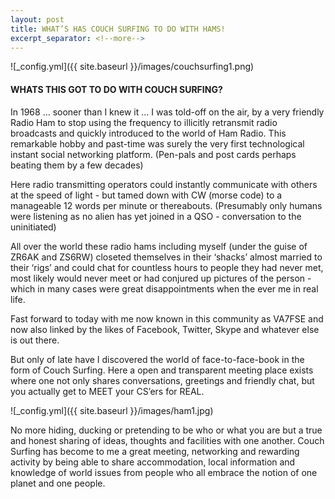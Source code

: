 ```yaml
---
layout: post
title: WHAT’S HAS COUCH SURFING TO DO WITH HAMS!
excerpt_separator: <!--more-->
---
```


![_config.yml]({{ site.baseurl }}/images/couchsurfing1.png)

#### WHATS THIS GOT TO DO WITH COUCH SURFING?

In 1968 ... sooner than I knew it ... I was told-off on the air, by a very friendly Radio Ham to stop using the frequency to illicitly retransmit radio broadcasts and quickly introduced to the world of Ham Radio. This remarkable hobby and past-time was surely the very first technological instant social networking platform. (Pen-pals and post cards perhaps beating them by a few decades)

Here radio transmitting operators could instantly communicate with others at the speed of light - but tamed down with CW (morse code) to a manageable 12 words per minute or thereabouts.  (Presumably only humans were listening as no alien has yet joined in a QSO - conversation to the uninitiated)

All over the world these radio hams including myself (under the guise of ZR6AK and ZS6RW) closeted themselves in their ‘shacks’ almost married to their ‘rigs’ and could chat for countless hours to people they had never met, most likely would never meet or had conjured up pictures of the person - which in many cases were great disappointments when the ever me in real life.

Fast forward to today with me now known in this community as VA7FSE and now also linked by the likes of Facebook, Twitter, Skype and whatever else is out there.

But only of late have I discovered the world of face-to-face-book in the form of Couch Surfing. Here a open and transparent meeting place exists where one not only shares conversations, greetings and friendly chat, but you actually get to MEET your CS’ers for REAL.

![_config.yml]({{ site.baseurl }}/images/ham1.jpg)

No more hiding, ducking or pretending to be who or what you are but a true and honest sharing of ideas, thoughts and facilities with one another. Couch Surfing has become to me a great meeting, networking and rewarding activity by being able to share accommodation, local information and knowledge of world issues from people who all embrace the notion of one planet and one people.


